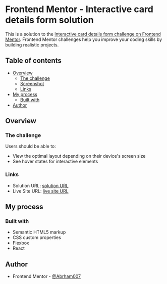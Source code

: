 # Frontend Mentor - Interactive card details form solution

This is a solution to the [Interactive card details form challenge on Frontend Mentor](https://www.frontendmentor.io/challenges/interactive-card-details-form-XpS8cKZDWw). Frontend Mentor challenges help you improve your coding skills by building realistic projects.

## Table of contents

- [Overview](#overview)
  - [The challenge](#the-challenge)
  - [Screenshot](#screenshot)
  - [Links](#links)
- [My process](#my-process)
  - [Built with](#built-with)
- [Author](#author)

## Overview

### The challenge

Users should be able to:

- View the optimal layout depending on their device's screen size
- See hover states for interactive elements

### Links

- Solution URL: [solution URL](https://github.com/Abrham007/interactive-card-app.git)
- Live Site URL: [live site URL](https://abrham007.github.io/interactive-card-app/)

## My process

### Built with

- Semantic HTML5 markup
- CSS custom properties
- Flexbox
- React

## Author

- Frontend Mentor - [@Abrham007](https://www.frontendmentor.io/profile/Abrham007)
